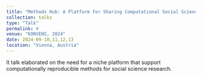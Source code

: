 ```yaml
---
title: "Methods Hub: A Platform for Sharing Computational Social Science Methods"
collection: talks
type: "Talk"
permalink: #
venue: "KONVENS, 2024"
date: 2024-09-10,11,12,13
location: "Vienna, Austria"
---
```


It talk elaborated on the need for a niche platform that support computationally reproducible methods for social science research.
